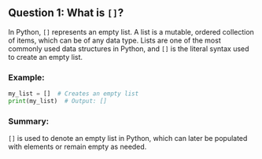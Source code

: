 ## Question 1: What is `[]`?

In Python, `[]` represents an empty list. A list is a mutable, ordered collection of items, which can be of any data type. Lists are one of the most commonly used data structures in Python, and `[]` is the literal syntax used to create an empty list.

### Example:
```python
my_list = []  # Creates an empty list
print(my_list)  # Output: []
```

### Summary:
`[]` is used to denote an empty list in Python, which can later be populated with elements or remain empty as needed.